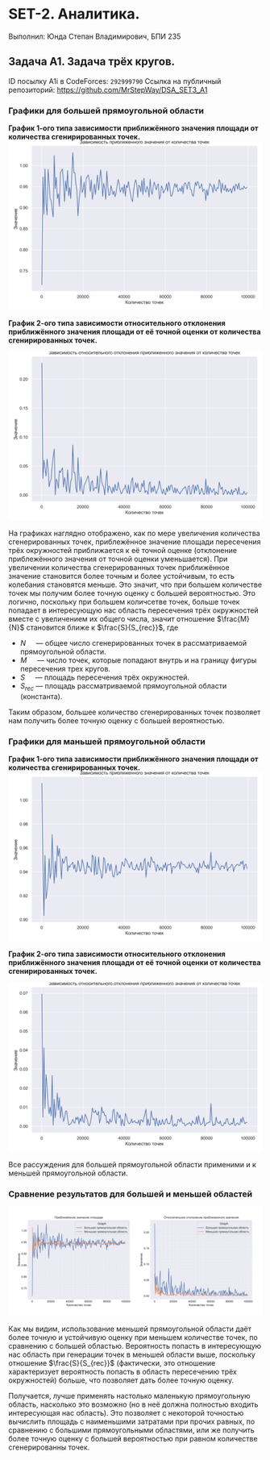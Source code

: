 # SET-2. Аналитика.
Выполнил: Юнда Степан Владимирович, БПИ 235


## Задача А1. Задача трёх кругов.

ID посылку A1i в CodeForces: `292999790`
Ссылка на публичный репозиторий: https://github.com/MrStepWay/DSA_SET3_A1

### Графики для большей прямоугольной области

**График 1-ого типа зависимости приближённого значения площади от количества сгенирированных точек.**
![](images/big_rectangle_graph_type_1.png)

**График 2-ого типа зависимости относительного отклонения приближённого значения площади от её точной оценки от количества сгенирированных точек.**

![](images/big_rectangle_graph_type_2.png)

На графиках наглядно отображено, как по мере увеличения количества сгенерированных точек, приблежённое значение площади пересечения трёх окружностей приближается к её точной оценке (отклонение приблежённого значения от точной оценки уменьшается). При увеличении количества сгенерированных точек приближённое значение становится более точным и более устойчивым, то есть колебания становятся меньше. Это значит, что при большем количестве точек мы получим более точную оценку с большей вероятностью.
Это логично, поскольку при большем количсетве точек, больше точек попадает в интересующую нас область пересечения трёх окружностей вместе с увеличением их общего числа, значит отношение $\frac{M}{N}$ становится ближе к $\frac{S}{S_{rec}}$, где 
- $N\quad$ — общее число сгенерированных точек в рассматриваемой прямоугольной области.
- $M\quad$ — число точек, которые попадают внутрь и на границу фигуры пересечения трех кругов.
- $S\quad$ — площадь пересечения трёх окружностей.
- $S_{rec}$ — площадь рассматриваемой прямоугольной области (константа).

Таким образом, большее количество сгенерированных точек позволяет нам получить более точную оценку с большей вероятностью.

### Графики для маньшей прямоугольной области

**График 1-ого типа зависимости приближённого значения площади от количества сгенирированных точек.**
![](images/small_rectangle_graph_type_1.png)

**График 2-ого типа зависимости относительного отклонения приближённого значения площади от её точной оценки от количества сгенирированных точек.**

![](images/small_rectangle_graph_type_2.png)

Все рассуждения для большей прямоугольной области применими и к меньшей прямоугольной области.

### Сравнение результатов для большей и меньшей областей

![](images/combined_graphs.png)

Как мы видим, использование меньшей прямоугольной области даёт более точную и устойчивую оценку при меньшем количестве точек, по сравнению с большей областью. Вероятность попасть в интересующую нас область при генерации точек в меньшей области выше, поскольку отношение $\frac{S}{S_{rec}}$ (фактически, это отношение характеризует вероятность попасть в область пересечению трёх окружностей) больше, что позволяет дать более точную оценку.

Получается, лучше применять настолько маленькую прямоугольную область, насколько это возможно (но в неё должна полностью входить интересующая нас область). Это позволяет с некоторой точностью вычислить площадь с наименьшими затратами при прочих равных, по сравнению с большими прямоугольными областями, или же получить более точную оценку с большей вероятностью при равном количестве сгенерированны точек.